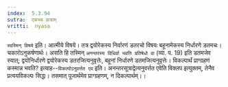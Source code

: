 ```yaml
---
index:  5.3.94
sutra:  एकच्च प्राचाम्
vritti:  nyasa
---
```


`स्वस्मिन् विषये` इति। आत्मीये विषये। तत्र द्वयोरेकस्य निर्वारणं डतरचो विषयः बहूनामेकस्य निर्धारणे डतमचः। चकारोऽनुकर्षणार्थः। असति हि तस्मिन् `अनन्तरस्य विधिर्वा भवति प्रतिषेधो वा` (व्या. प. 19) इति डतमजेव स्यात्; द्वयोनिर्धारणे द्वयोरेकस्य डतरजित्यनुवृत्तेः, बहूनां निर्धारणे डतमजित्यनुवृत्तेः।
विकल्पार्थं प्राग्ग्रहणं कस्मान्न भवति? इत्याह--`विकल्पोऽनुवर्त्तत एव` इति। अनन्तरसूत्राद्वेत्यनुवर्त्तत एवेति विक्लप इत्युक्तम्, तेनैव प्रत्ययविकल्पः सिद्धः। तसमात् पूजार्थमेव प्राग्ग्रहणम्, न दिकल्पार्थम्।।

